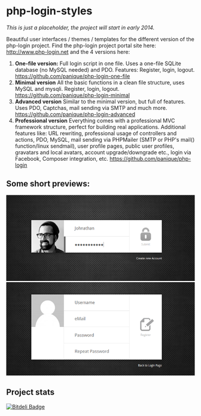 # php-login-styles

*This is just a placeholder, the project will start in early 2014.*

Beautiful user interfaces / themes / templates for the different version of the php-login project. Find the php-login
project portal site here: http://www.php-login.net and the 4 versions here:

1. **One-file version:** Full login script in one file. Uses a one-file SQLite database (no MySQL needed) and PDO.
   Features: Register, login, logout.
   https://github.com/panique/php-login-one-file
2. **Minimal version** All the basic functions in a clean file structure, uses MySQL and mysqli.
   Register, login, logout.
   https://github.com/panique/php-login-minimal
3. **Advanced version** Similar to the minimal version, but full of features.
   Uses PDO, Captchas, mail sending via SMTP and much more.
   https://github.com/panique/php-login-advanced
3. **Professional version** Everything comes with a professional MVC framework structure, perfect for building
   real applications. Additional features like: URL rewriting, professional usage of controllers and actions, PDO, MySQL,
   mail sending via PHPMailer (SMTP or PHP's mail() function/linux sendmail), user profile pages, public user profiles,
   gravatars and local avatars, account upgrade/downgrade etc., login via Facebook, Composer integration, etc.
   https://github.com/panique/php-login

## Some short previews:

![Style for the php-login script](img/php_login_script_01.png)
![Style for the php-login script](img/php_login_script_02.png)

## Project stats

[![Bitdeli Badge](https://d2weczhvl823v0.cloudfront.net/panique/php-login-styles/trend.png)](https://bitdeli.com/free "Bitdeli Badge")


